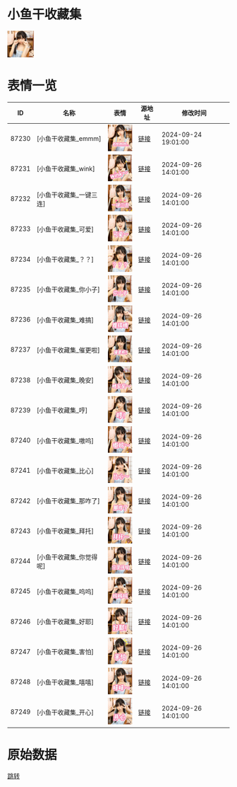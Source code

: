 # 小鱼干收藏集

<img src="./cover.png" height="60" alt="cover" />

# 表情一览

|ID|名称|表情|源地址|修改时间|
|----|----|----|----|----|
|87230|[小鱼干收藏集_emmm]|<img src="./pic/087230_%5B小鱼干收藏集_emmm%5D.png" height="60" alt="emmm"/>|[链接](https://i0.hdslb.com/bfs/garb/666c88ae7012892d259822475b2330a1d91250fa.png)|2024-09-24 19:01:00|
|87231|[小鱼干收藏集_wink]|<img src="./pic/087231_%5B小鱼干收藏集_wink%5D.png" height="60" alt="wink"/>|[链接](https://i0.hdslb.com/bfs/garb/06983ddb04951abc714539f70e0fbf8ff4c86588.png)|2024-09-26 14:01:00|
|87232|[小鱼干收藏集_一键三连]|<img src="./pic/087232_%5B小鱼干收藏集_一键三连%5D.png" height="60" alt="一键三连"/>|[链接](https://i0.hdslb.com/bfs/garb/669b9ecf1842ea58a1ea0ede37e624f247b7edac.png)|2024-09-26 14:01:00|
|87233|[小鱼干收藏集_可爱]|<img src="./pic/087233_%5B小鱼干收藏集_可爱%5D.png" height="60" alt="可爱"/>|[链接](https://i0.hdslb.com/bfs/garb/f4bd05123fc9246f19d45e73d9587d7713716e14.png)|2024-09-26 14:01:00|
|87234|[小鱼干收藏集_？？]|<img src="./pic/087234_%5B小鱼干收藏集_？？%5D.png" height="60" alt="？？"/>|[链接](https://i0.hdslb.com/bfs/garb/e40bdca432fe834bb075cee6780fb35833b5d1cd.png)|2024-09-26 14:01:00|
|87235|[小鱼干收藏集_你小子]|<img src="./pic/087235_%5B小鱼干收藏集_你小子%5D.png" height="60" alt="你小子"/>|[链接](https://i0.hdslb.com/bfs/garb/c7978e405c0c3672ac4a9a580393a20d8d22e57f.png)|2024-09-26 14:01:00|
|87236|[小鱼干收藏集_难搞]|<img src="./pic/087236_%5B小鱼干收藏集_难搞%5D.png" height="60" alt="难搞"/>|[链接](https://i0.hdslb.com/bfs/garb/508b7f3f227817472a9672554a755457433393f9.png)|2024-09-26 14:01:00|
|87237|[小鱼干收藏集_催更啦]|<img src="./pic/087237_%5B小鱼干收藏集_催更啦%5D.png" height="60" alt="催更啦"/>|[链接](https://i0.hdslb.com/bfs/garb/f61d4bff4ac93407aa3a6dce5583dc818fe30140.png)|2024-09-26 14:01:00|
|87238|[小鱼干收藏集_晚安]|<img src="./pic/087238_%5B小鱼干收藏集_晚安%5D.png" height="60" alt="晚安"/>|[链接](https://i0.hdslb.com/bfs/garb/26180e326b69782eb0c8fbceea298fd0839394b6.png)|2024-09-26 14:01:00|
|87239|[小鱼干收藏集_哼]|<img src="./pic/087239_%5B小鱼干收藏集_哼%5D.png" height="60" alt="哼"/>|[链接](https://i0.hdslb.com/bfs/garb/84410f223d876a90d2b457936c8053ad1e9c7d80.png)|2024-09-26 14:01:00|
|87240|[小鱼干收藏集_嗷呜]|<img src="./pic/087240_%5B小鱼干收藏集_嗷呜%5D.png" height="60" alt="嗷呜"/>|[链接](https://i0.hdslb.com/bfs/garb/de163a7e088b4bcaa49ef895076dbd28dba1b3d8.png)|2024-09-26 14:01:00|
|87241|[小鱼干收藏集_比心]|<img src="./pic/087241_%5B小鱼干收藏集_比心%5D.png" height="60" alt="比心"/>|[链接](https://i0.hdslb.com/bfs/garb/f115d08af850abc1ec55f62002f11439e6a42a64.png)|2024-09-26 14:01:00|
|87242|[小鱼干收藏集_那咋了]|<img src="./pic/087242_%5B小鱼干收藏集_那咋了%5D.png" height="60" alt="那咋了"/>|[链接](https://i0.hdslb.com/bfs/garb/179c84050d4b0564f15af843a7e54785998b6a4a.png)|2024-09-26 14:01:00|
|87243|[小鱼干收藏集_拜托]|<img src="./pic/087243_%5B小鱼干收藏集_拜托%5D.png" height="60" alt="拜托"/>|[链接](https://i0.hdslb.com/bfs/garb/0d146ecdf5cc3da48ff5b0e5eebf9f1905ec0e7e.png)|2024-09-26 14:01:00|
|87244|[小鱼干收藏集_你觉得呢]|<img src="./pic/087244_%5B小鱼干收藏集_你觉得呢%5D.png" height="60" alt="你觉得呢"/>|[链接](https://i0.hdslb.com/bfs/garb/f4175200da8697c7830ad7df4b50b2fd19c16845.png)|2024-09-26 14:01:00|
|87245|[小鱼干收藏集_呜呜]|<img src="./pic/087245_%5B小鱼干收藏集_呜呜%5D.png" height="60" alt="呜呜"/>|[链接](https://i0.hdslb.com/bfs/garb/f977db8ba559c8e66cdba0099f54ae2d2ac18d5f.png)|2024-09-26 14:01:00|
|87246|[小鱼干收藏集_好耶]|<img src="./pic/087246_%5B小鱼干收藏集_好耶%5D.png" height="60" alt="好耶"/>|[链接](https://i0.hdslb.com/bfs/garb/60c94074ce921773b8b98f1ee6b6ba8fdb9359e1.png)|2024-09-26 14:01:00|
|87247|[小鱼干收藏集_害怕]|<img src="./pic/087247_%5B小鱼干收藏集_害怕%5D.png" height="60" alt="害怕"/>|[链接](https://i0.hdslb.com/bfs/garb/7f78672967ab7a25bebb976c579b102e1017bc1c.png)|2024-09-26 14:01:00|
|87248|[小鱼干收藏集_嘻嘻]|<img src="./pic/087248_%5B小鱼干收藏集_嘻嘻%5D.png" height="60" alt="嘻嘻"/>|[链接](https://i0.hdslb.com/bfs/garb/90c03cd6093f213c530bad23ffe9f7f3aa12e22d.png)|2024-09-26 14:01:00|
|87249|[小鱼干收藏集_开心]|<img src="./pic/087249_%5B小鱼干收藏集_开心%5D.png" height="60" alt="开心"/>|[链接](https://i0.hdslb.com/bfs/garb/0969438e65349bf5df3baae21ea10dd1a8dcd29b.png)|2024-09-26 14:01:00|

# 原始数据

[跳转](./raw.json)

